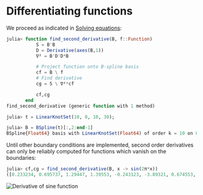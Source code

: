# Differentiating functions

We proceed as indicated in [Solving equations](@ref):

```julia
julia> function find_second_derivative(B, f::Function)
           S = B'B
           D = Derivative(axes(B,1))
           ∇² = B'D'D*B

           # Project function onto B-spline basis
           cf = B \ f
           # Find derivative
           cg = S \ ∇²*cf

           cf,cg
       end
find_second_derivative (generic function with 1 method)

julia> t = LinearKnotSet(10, 0, 10, 30);

julia> B = BSpline(t)[:,2:end-1]
BSpline{Float64} basis with LinearKnotSet(Float64) of order k = 10 on 0.0..10.0 (30 intervals), restricted to basis functions 2..38 ⊂ 1..39
```

Until other boundary conditions are implemented, second order
derivatives can only be reliably computed for functions which vanish
on the boundaries:

```julia
julia> cf,cg = find_second_derivative(B, x -> sin(2π*x))
([0.233234, 0.695737, 1.29447, 1.39553, -0.243123, -3.89321, 0.674553, 5.76264, -5.77088, -0.0104052  …  0.0104052, 5.77088, -5.76264, -0.674553, 3.89321, 0.243123, -1.39553, -1.29447, -0.695737, -0.233234], [-9.54927, -26.7923, -52.0097, -54.1103, 8.69076, 154.459, -27.2137, -227.101, 227.581, 0.568577  …  -0.568577, -227.581, 227.101, 27.2137, -154.459, -8.69076, 54.1103, 52.0097, 26.7923, 9.54927])
```

![Derivative of sine function](figures/sine-derivative.svg)